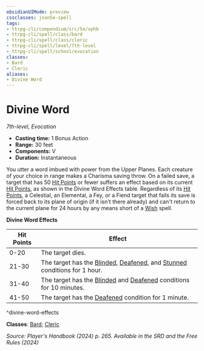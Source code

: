 ```yaml
---
obsidianUIMode: preview
cssclasses: json5e-spell
tags:
- ttrpg-cli/compendium/src/5e/xphb
- ttrpg-cli/spell/class/bard
- ttrpg-cli/spell/class/cleric
- ttrpg-cli/spell/level/7th-level
- ttrpg-cli/spell/school/evocation
classes:
- Bard
- Cleric
aliases:
- Divine Word
---
```

# Divine Word
*7th-level, Evocation*  


- **Casting time:** 1 Bonus Action
- **Range:** 30 feet
- **Components:** V
- **Duration:** Instantaneous

You utter a word imbued with power from the Upper Planes. Each creature of your choice in range makes a Charisma saving throw. On a failed save, a target that has 50 [Hit Points](Інструменти%20ДМ/CLI/rules/variant-rules/hit-points-xphb.md) or fewer suffers an effect based on its current [Hit Points](Інструменти%20ДМ/CLI/rules/variant-rules/hit-points-xphb.md), as shown in the Divine Word Effects table. Regardless of its [Hit Points](Інструменти%20ДМ/CLI/rules/variant-rules/hit-points-xphb.md), a Celestial, an Elemental, a Fey, or a Fiend target that fails its save is forced back to its plane of origin (if it isn't there already) and can't return to the current plane for 24 hours by any means short of a [Wish](Інструменти%20ДМ/CLI/spells/wish-xphb.md) spell.

**Divine Word Effects**

| Hit Points | Effect |
|------------|--------|
| 0-20 | The target dies. |
| 21-30 | The target has the [Blinded](Інструменти%20ДМ/CLI/rules/conditions.md#Blinded), [Deafened](Інструменти%20ДМ/CLI/rules/conditions.md#Deafened), and [Stunned](Інструменти%20ДМ/CLI/rules/conditions.md#Stunned) conditions for 1 hour. |
| 31-40 | The target has the [Blinded](Інструменти%20ДМ/CLI/rules/conditions.md#Blinded) and [Deafened](Інструменти%20ДМ/CLI/rules/conditions.md#Deafened) conditions for 10 minutes. |
| 41-50 | The target has the [Deafened](Інструменти%20ДМ/CLI/rules/conditions.md#Deafened) condition for 1 minute. |
^divine-word-effects

**Classes**: [Bard](Інструменти%20ДМ/CLI/lists/list-spells-classes-bard.md); [Cleric](Інструменти%20ДМ/CLI/lists/list-spells-classes-cleric.md)

*Source: Player's Handbook (2024) p. 265. Available in the <span title='Systems Reference Document (5.2)'>SRD</span> and the Free Rules (2024)*